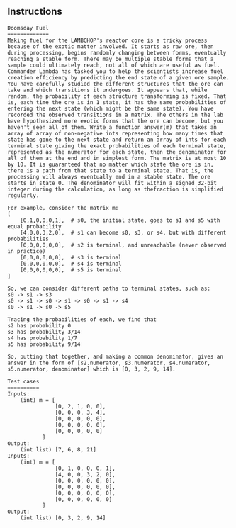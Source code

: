 ## Instructions
	Doomsday Fuel
	=============
	Making fuel for the LAMBCHOP's reactor core is a tricky process because of the exotic matter involved. It starts as raw ore, then during processing, begins randomly changing between forms, eventually reaching a stable form. There may be multiple stable forms that a sample could ultimately reach, not all of which are useful as fuel. Commander Lambda has tasked you to help the scientists increase fuel creation efficiency by predicting the end state of a given ore sample. You have carefully studied the different structures that the ore can take and which transitions it undergoes. It appears that, while random, the probability of each structure transforming is fixed. That is, each time the ore is in 1 state, it has the same probabilities of entering the next state (which might be the same state). You have recorded the observed transitions in a matrix. The others in the lab have hypothesized more exotic forms that the ore can become, but you haven't seen all of them. Write a function answer(m) that takes an array of array of non-negative ints representing how many times that state has gone to the next state and return an array of ints for each terminal state giving the exact probabilities of each terminal state, represented as the numerator for each state, then the denominator for all of them at the end and in simplest form. The matrix is at most 10 by 10. It is guaranteed that no matter which state the ore is in, there is a path from that state to a terminal state. That is, the processing will always eventually end in a stable state. The ore starts in state 0. The denominator will fit within a signed 32-bit integer during the calculation, as long as thefraction is simplified regularly.
	
	For example, consider the matrix m:
	[
		[0,1,0,0,0,1],  # s0, the initial state, goes to s1 and s5 with equal probability
		[4,0,0,3,2,0],  # s1 can become s0, s3, or s4, but with different probabilities
		[0,0,0,0,0,0],  # s2 is terminal, and unreachable (never observed in practice)
		[0,0,0,0,0,0],  # s3 is terminal
		[0,0,0,0,0,0],  # s4 is terminal
		[0,0,0,0,0,0],  # s5 is terminal
	]
	
	So, we can consider different paths to terminal states, such as:
	s0 -> s1 -> s3
	s0 -> s1 -> s0 -> s1 -> s0 -> s1 -> s4
	s0 -> s1 -> s0 -> s5
	
	Tracing the probabilities of each, we find that
	s2 has probability 0
	s3 has probability 3/14
	s4 has probability 1/7
	s5 has probability 9/14

	So, putting that together, and making a common denominator, gives an answer in the form of [s2.numerator, s3.numerator, s4.numerator, s5.numerator, denominator] which is [0, 3, 2, 9, 14].
	
	Test cases
	==========
	Inputs:
		(int) m = [
				   [0, 2, 1, 0, 0],
				   [0, 0, 0, 3, 4],
				   [0, 0, 0, 0, 0],
				   [0, 0, 0, 0, 0],
				   [0, 0, 0, 0, 0]
			   ]
	Output:
		(int list) [7, 6, 8, 21]
	Inputs:
		(int) m = [
				   [0, 1, 0, 0, 0, 1],
				   [4, 0, 0, 3, 2, 0],
				   [0, 0, 0, 0, 0, 0],
				   [0, 0, 0, 0, 0, 0],
				   [0, 0, 0, 0, 0, 0],
				   [0, 0, 0, 0, 0, 0]
			   ]
	Output:
		(int list) [0, 3, 2, 9, 14]
